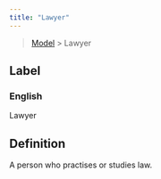 ```yaml
---
title: "Lawyer"
---
```


> [Model](./../) > Lawyer

## Label

### English
Lawyer


## Definition
A person who practises or studies law. 


    

